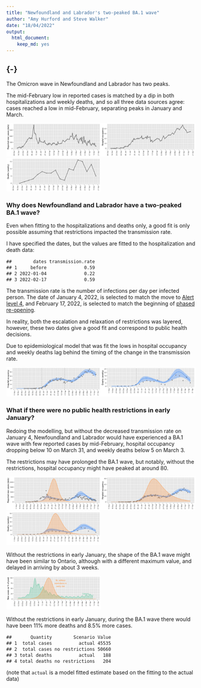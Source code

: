 ```yaml
---
title: "Newfoundland and Labrador's two-peaked BA.1 wave"
author: "Amy Hurford and Steve Walker"
date: "18/04/2022"
output: 
  html_document: 
    keep_md: yes
---
```










## {-}

The Omicron wave in Newfoundland and Labrador has two peaks.

The mid-February low in reported cases is matched by a dip in both hospitalizations and weekly deaths, and so all three data sources agree: cases reached a low in mid-February, separating peaks in January and March.

<img src="no_level_4_files/figure-html/unnamed-chunk-5-1.png" width="50%" /><img src="no_level_4_files/figure-html/unnamed-chunk-5-2.png" width="50%" /><img src="no_level_4_files/figure-html/unnamed-chunk-5-3.png" width="50%" />

### Why does Newfoundland and Labrador have a two-peaked BA.1 wave?

Even when fitting to the hospitalizations and deaths only, a good fit is only possible assuming that restrictions impacted the transmission rate.

I have specified the dates, but the values are fitted to the hospitalization and death data:




```
##        dates transmission.rate
## 1     before              0.59
## 2 2022-01-04              0.22
## 3 2022-02-17              0.59
```

The transmission rate is the number of infections per day per infected person. The date of January 4, 2022, is selected to match the move to [Alert level 4](https://www.gov.nl.ca/releases/2022/health/0103n02/), and February 17, 2022, is selected to match the beginning of [phased re-opening](https://www.gov.nl.ca/releases/2022/health/0217n04/).

In reality, both the escalation and relaxation of restrictions was layered, however, these two dates give a good fit and correspond to public health decisions.

Due to epidemiological model that was fit the lows in hospital occupancy and weekly deaths lag behind the timing of the change in the transmission rate.

<img src="no_level_4_files/figure-html/unnamed-chunk-8-1.png" width="50%" /><img src="no_level_4_files/figure-html/unnamed-chunk-8-2.png" width="50%" />


### What if there were no public health restrictions in early January?

Redoing the modelling, but without the decreased transmission rate on January 4, Newfoundland and Labrador would have experienced a BA.1 wave with few reported cases by mid-February, hospital occupancy dropping below 10 on March 31, and weekly deaths below 5 on March 3.

The restrictions may have prolonged the BA.1 wave, but notably, without the restrictions, hospital occupancy might have peaked at around 80.

<img src="no_level_4_files/figure-html/unnamed-chunk-9-1.png" width="50%" /><img src="no_level_4_files/figure-html/unnamed-chunk-9-2.png" width="50%" /><img src="no_level_4_files/figure-html/unnamed-chunk-9-3.png" width="50%" />

Without the restrictions in early January, the shape of the BA.1 wave might have been similar to Ontario, although with a different maximum value, and delayed in arriving by about 3 weeks.

<img src="no_level_4_files/figure-html/unnamed-chunk-10-1.png" width="50%" />

Without the restrictions in early January, during the BA.1 wave there would have been 11% more deaths and 8.5% more cases. 





```
##       Quantity        Scenario Value
## 1  total cases          actual 45535
## 2  total cases no restrictions 50660
## 3 total deaths          actual   188
## 4 total deaths no restrictions   204
```

(note that `actual` is a model fitted estimate based on the fitting to the actual data)
